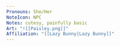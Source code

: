 ```yaml
---
Pronouns: She/Her
NoteIcon: NPC
Notes: cutesy, painfully basic
Art: "![[Paisley.png]]"
Affiliation: "[[Lazy Bunny|Lazy Bunny]]"
---
```

